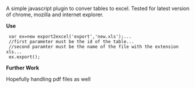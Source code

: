 A simple javascript plugin to conver tables to excel. Tested for latest version of chrome, mozilla and internet explorer.

**Use**

```
 var ex=new export2excel('export','new.xls');...
 //first parameter must be the id of the table...
 //second paramter must be the name of the file with the extension xls...
 ex.export();
```
 
 
 **Further Work**
 
 Hopefully handling pdf files as well